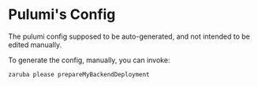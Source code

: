 # Pulumi's Config

The pulumi config supposed to be auto-generated, and not intended to be edited manually.

To generate the config, manually, you can invoke:

```bash
zaruba please prepareMyBackendDeployment
```